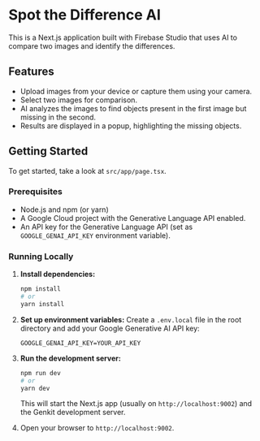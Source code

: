 
# Spot the Difference AI

This is a Next.js application built with Firebase Studio that uses AI to compare two images and identify the differences.

## Features

- Upload images from your device or capture them using your camera.
- Select two images for comparison.
- AI analyzes the images to find objects present in the first image but missing in the second.
- Results are displayed in a popup, highlighting the missing objects.

## Getting Started

To get started, take a look at `src/app/page.tsx`.

### Prerequisites

- Node.js and npm (or yarn)
- A Google Cloud project with the Generative Language API enabled.
- An API key for the Generative Language API (set as `GOOGLE_GENAI_API_KEY` environment variable).

### Running Locally

1.  **Install dependencies:**
    ```bash
    npm install
    # or
    yarn install
    ```
2.  **Set up environment variables:**
    Create a `.env.local` file in the root directory and add your Google Generative AI API key:
    ```
    GOOGLE_GENAI_API_KEY=YOUR_API_KEY
    ```
3.  **Run the development server:**
    ```bash
    npm run dev
    # or
    yarn dev
    ```
    This will start the Next.js app (usually on `http://localhost:9002`) and the Genkit development server.

4.  Open your browser to `http://localhost:9002`.
